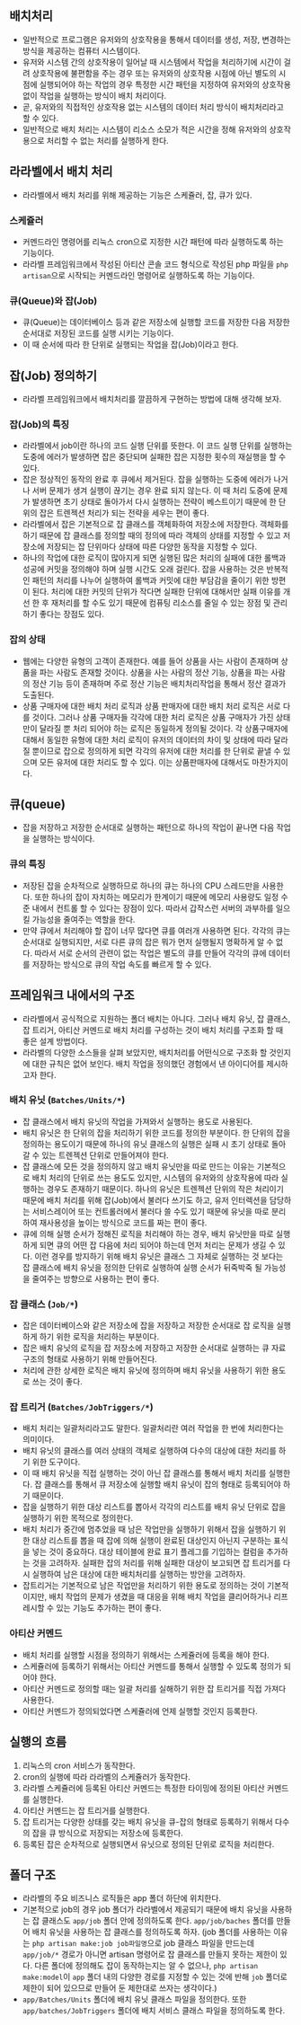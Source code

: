 ## 배치처리
- 일반적으로 프로그램은 유저와의 상호작용을 통해서 데이터를 생성, 저장, 변경하는 방식을 제공하는 컴퓨터 시스템이다.
- 유저와 시스템 간의 상호작용이 일어날 때 시스템에서 작업을 처리하기에 시간이 걸려 상호작용에 불편함을 주는 경우 또는 유저와의 상호작용 시점에 아닌 별도의 시점에 실행되어야 하는 작업의 경우 특정한 시간 패턴을 지정하여 유저와의 상호작용 없이 작업을 실행하는 방식이 배치 처리이다.
- 곧, 유저와의 직접적인 상호작용 없는 시스템의 데이터 처리 방식이 배치처리라고 할 수 있다.
- 일반적으로 배치 처리는 시스템이 리소스 소모가 적은 시간을 정해 유저와의 상호작용으로 처리할 수 없는 처리를 실행하게 한다.

## 라라벨에서 배치 처리
- 라라벨에서 배치 처리를 위해 제공하는 기능은 스케쥴러, 잡, 큐가 있다.

### 스케쥴러
- 커멘드라인 명령어를 리눅스 cron으로 지정한 시간 패턴에 따라 실행하도록 하는 기능이다.
- 라라벨 프레임워크에서 작성된 아티산 콘솔 코드 형식으로 작성된 php 파일을 `php artisan`으로 시작되는 커멘드라인 명령어로 실행하도록 하는 기능이다.

### 큐(Queue)와 잡(Job)
- 큐(Queue)는 데이터베이스 등과 같은 저장소에 실행할 코드를 저장한 다음 저장한 순서대로 저장된 코드를 실행 시키는 기능이다.
- 이 때 순서에 따라 한 단위로 실행되는 작업을 잡(Job)이라고 한다.

## 잡(Job) 정의하기
- 라라벨 프레임워크에서 배치처리를 깔끔하게 구현하는 방법에 대해 생각해 보자.

### 잡(Job)의 특징
- 라라벨에서 job이란 하나의 코드 실행 단위를 뜻한다. 이 코드 실행 단위를 실행하는 도중에 에러가 발생하면 잡은 중단되며 실패한 잡은 지정한 횟수의 재실행을 할 수 있다.
- 잡은 정상적인 동작의 완료 후 큐에서 제거된다. 잡을 실행하는 도중에 에러가 나거나 서버 문제가 생겨 실행이 끊기는 경우 완료 되지 않는다. 이 때 처리 도중에 문제가 발생하면 초기 상태로 돌아가서 다시 실행하는 전략이 베스트이기 때문에 한 단위의 잡은 트렌젝션 처리가 되는 전략을 세우는 편이 좋다.
- 라라벨에서 잡은 기본적으로 잡 클래스를 객체화하여 저장소에 저장한다. 객체화를 하기 때문에 잡 클래스를 정의할 때의 정의에 따라 객체의 상태를 지정할 수 있고 저장소에 저장되는 잡 단위마다 상태에 따른 다양한 동작을 지정할 수 있다.
- 하나의 작업에 대한 로직이 많아지게 되면 실행된 많은 처리의 실패에 대한 롤백과 성공에 커밋을 정의해야 하며 실행 시간도 오래 걸린다. 잡을 사용하는 것은 반복적인 패턴의 처리를 나누어 실행하여 롤백과 커밋에 대한 부담감을 줄이기 위한 방편이 된다. 처리에 대한 커밋의 단위가 작다면 실패한 단위에 대해서만 실패 이유를 개선 한 후 재처리를 할 수도 있기 때문에 컴퓨팅 리소스를 줄일 수 있는 장점 및 관리하기 좋다는 장점도 있다.

### 잡의 상태
- 웹에는 다양한 유형의 고객이 존재한다. 예를 들어 상품을 사는 사람이 존재하며 상품을 파는 사람도 존재할 것이다. 상품을 사는 사람의 정산 기능, 상품을 파는 사람의 정산 기능 등이 존재하며 주로 정산 기능은 배치처리작업을 통해서 정산 결과가 도출된다.
- 상품 구매자에 대한 배치 처리 로직과 상품 판매자에 대한 배치 처리 로직은 서로 다를 것이다. 그러나 상품 구매자들 각각에 대한 처리 로직은 상품 구매자가 가진 상태만이 달라질 뿐 처리 되어야 하는 로직은 동일하게 정의될 것이다. 각 상품구매자에 대해서 동일한 유형에 대한 처리 로직이 유저의 데이터의 차이 및 상태에 따라 달라질 뿐이므로 잡으로 정의하게 되면 각각의 유저에 대한 처리를 한 단위로 끝낼 수 있으며 모든 유저에 대한 처리도 할 수 있다. 이는 상품판매자에 대해서도 마찬가지이다.

## 큐(queue)
- 잡을 저장하고 저장한 순서대로 실행하는 패턴으로 하나의 작업이 끝나면 다음 작업을 실행하는 방식이다.

### 큐의 특징
- 저장된 잡을 순차적으로 실행하므로 하나의 큐는 하나의 CPU 스레드만을 사용한다. 또한 하나의 잡이 자치하는 메모리가 한계이기 때문에 메모리 사용량도 일정 수준 내에서 컨트롤 할 수 있다는 장점이 있다. 따라서 갑작스런 서버의 과부하를 일으킬 가능성을 줄여주는 역할을 한다.
- 만약 큐에서 처리해야 할 잡이 너무 많다면 큐를 여러개 사용하면 된다. 각각의 큐는 순서대로 실행되지만, 서로 다른 큐의 잡은 뭐가 먼저 실행될지 명확하게 알 수 없다. 따라서 서로 순서의 관련이 없는 작업은 별도의 큐를 만들어 각각의 큐에 데이터를 저장하는 방식으로 큐의 작업 속도를 빠르게 할 수 있다.

## 프레임워크 내에서의 구조
- 라라벨에서 공식적으로 지원하는 폴더 배치는 아니다. 그러나 배치 유닛, 잡 클래스, 잡 트리거, 아티산 커멘드로 배치 처리를 구성하는 것이 배치 처리를 구조화 할 때 좋은 설계 방법이다.
- 라라벨의 다양한 소스들을 살펴 보았지만, 배치처리를 어떤식으로 구조화 할 것인지에 대한 규칙은 없어 보인다. 배치 작업을 정의했던 경험에서 낸 아이디어를 제시하고자 한다.

### 배치 유닛 (`Batches/Units/*`)
- 잡 클래스에서 배치 유닛의 작업을 가져와서 실행하는 용도로 사용된다.
- 배치 유닛은 한 단위의 잡을 처리하기 위한 코드를 정의한 부분이다. 한 단위의 잡을 정의하는 용도이기 때문에 하나의 유닛 클래스의 실행은 실패 시 초기 상태로 돌아갈 수 있는 트렌젝션 단위로 만들어져야 한다.
- 잡 클래스에 모든 것을 정의하지 않고 배치 유닛만을 따로 만드는 이유는 기본적으로 배치 처리의 단위로 쓰는 용도도 있지만, 시스템의 유저와의 상호작용에 따라 실행하는 경우도 존재하기 때문이다. 하나의 유닛은 트렌젝션 단위의 작은 처리이기 때문에 배치 처리를 위해 잡(Job)에서 불러다 쓰기도 하고, 유저 인터렉션을 담당하는 서비스레이어 또는 컨트롤러에서 불러다 쓸 수도 있기 때문에 유닛을 따로 분리하여 재사용성을 높이는 방식으로 코드를 짜는 편이 좋다.
- 큐에 의해 실행 순서가 정해진 로직을 처리해야 하는 경우, 배치 유닛만을 따로 실행하게 되면 큐의 어떤 잡 다음에 처리 되어야 하는데 먼저 처리는 문제가 생길 수 있다. 이런 경우를 방지하기 위해 배치 유닛은 클래스 그 자체로 실행하는 것 보다는 잡 클래스에 배치 유닛을 정의한 단위로 실행하여 실행 순서가 뒤죽박죽 될 가능성을 줄여주는 방향으로 사용하는 편이 좋다.

### 잡 클래스 (`Job/*`)
- 잡은 데이터베이스와 같은 저장소에 잡을 저장하고 저장한 순서대로 잡 로직을 실행하게 하기 위한 로직을 처리하는 부분이다.
- 잡은 배치 유닛의 로직을 잡 저장소에 저장하고 저장한 순서대로 실행하는 큐 자료구조의 형태로 사용하기 위해 만들어진다.
- 처리에 관한 상세한 로직은 배치 유닛에 정의하며 배치 유닛을 사용하기 위한 용도로 쓰는 것이 좋다.

### 잡 트리거 (`Batches/JobTriggers/*`)
- 배치 처리는 일괄처리라고도 말한다. 일괄처리란 여러 작업을 한 번에 처리한다는 의미이다.
- 배치 유닛의 클래스를 여러 상태의 객체로 실행하여 다수의 대상에 대한 처리를 하기 위한 도구이다.
- 이 때 배치 유닛을 직접 실행하는 것이 아닌 잡 클래스를 통해서 배치 처리를 실행한다. 잡 클래스를 통해서 큐 저장소에 실행할 배치 유닛이 잡의 형태로 등록되어야 하기 때문이다.
- 잡을 실행하기 위한 대상 리스트를 뽑아서 각각의 리스트를 배치 유닛 단위로 잡을 실행하기 위한 목적으로 정의한다.
- 배치 처리가 중간에 멈추었을 때 남은 작업만을 실행하기 위해서 잡을 실행하기 위한 대상 리스트를 뽑을 때 잡에 의해 실행이 완료된 대상인지 아닌지 구분하는 표식을 넣는 것이 중요하다. 대상 테이블에 완료 표기 플레그를 기입하는 컬럼을 추가하는 것을 고려하자. 실패한 잡의 처리를 위해 실패한 대상이 보고되면 잡 트리거를 다시 실행하여 남은 대상에 대한 배치처리를 실행하는 방안을 고려하자.
- 잡트리거는 기본적으로 남은 작업만을 처리하기 위한 용도로 정의하는 것이 기본적이지만, 배치 작업의 문제가 생겼을 때 대응을 위해 배치 작업을 클리어하거나 리프레시할 수 있는 기능도 추가하는 편이 좋다.

### 아티산 커멘드
- 배치 처리를 실행할 시점을 정의하기 위해서는 스케쥴러에 등록을 해야 한다.
- 스케쥴러에 등록하기 위해서는 아티산 커멘드를 통해서 실행할 수 있도록 정의가 되어야 한다.
- 아티산 커멘드로 정의할 때는 일괄 처리를 실해하기 위한 잡 트리거를 직접 가져다 사용한다.
- 아티산 커멘드가 정의되었다면 스케쥴러에 언제 실행할 것인지 등록한다.

## 실행의 흐름
1. 리눅스의 cron 서비스가 동작한다.
2. cron의 실행에 따라 라라벨의 스케쥴러가 동작한다.
3. 라라벨 스케쥴러에 등록된 아티산 커멘드는 특정한 타이밍에 정의된 아티산 커멘드를 실행한다.
4. 아티산 커멘드는 잡 트리거를 실행한다.
5. 잡 트리거는 다양한 상태를 갖는 배치 유닛을 큐-잡의 형태로 등록하기 위해서 다수의 잡을 큐 방식으로 저장되는 저장소에 등록한다.
6. 등록된 잡은 순차적으로 실행되면서 유닛으로 정의된 단위로 로직을 처리한다.

## 폴더 구조
- 라라벨의 주요 비즈니스 로직들은 app 폴더 하단에 위치한다.
- 기본적으로 job의 경우 job 폴더가 라라벨에서 제공되기 때문에 배치 유닛을 사용하는 잡 클래스도 `app/job` 폴더 안에 정의하도록 한다. `app/job/baches` 폴더를 만들어 배치 유닛을 사용하는 잡 클래스를 정의하도록 하자. (job 폴더를 사용하는 이유는 `php artisan make:job job파일명`으로 job 클래스 파일을 만드는데 `app/job/*` 경로가 아니면 artisan 명령어로 잡 클래스를 만들지 못하는 제한이 있다. 다른 폴더에 정의해도 잡이 동작하는지는 알 수 없으나, `php artisan make:model`이 `app` 폴더 내의 다양한 경로를 지정할 수 있는 것에 반해 `job` 폴더로 제한이 되어 있으므로 만들어 둔 제한대로 쓰자는 생각이다.) 
- `app/Batches/Units` 폴더에 배치 유닛 클래스 파일을 정의한다. 또한 `app/batches/JobTriggers` 폴더에 배치 서비스 클래스 파일을 정의하도록 한다.
